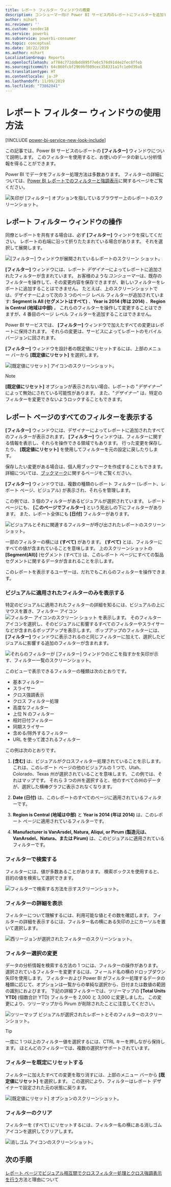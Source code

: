 ```yaml
---
title: レポート フィルター ウィンドウの概要
description: コンシューマー向け Power BI サービス内のレポートにフィルターを追加する方法
author: mihart
ms.reviewer: ''
ms.custom: seodec18
ms.service: powerbi
ms.subservice: powerbi-consumer
ms.topic: conceptual
ms.date: 10/22/2019
ms.author: mihart
LocalizationGroup: Reports
ms.openlocfilehash: af784c772ddbdd895f7e6c576d91d4e2fec8ffeb
ms.sourcegitcommit: 64c860fcbf2969bf089cec358331a1fc1e0d39a8
ms.translationtype: HT
ms.contentlocale: ja-JP
ms.lasthandoff: 11/09/2019
ms.locfileid: "73862041"
---
```

# <a name="take-a-tour-of-the-report-filters-pane"></a>レポート フィルター ウィンドウの使用方法

[!INCLUDE [power-bi-service-new-look-include](../includes/power-bi-service-new-look-include.md)]

この記事では、Power BI サービスのレポートの **[フィルター]** ウィンドウについて説明します。 このフィルターを使用すると、お使いのデータの新しい分析情報を得ることができます。

Power BI でデータをフィルター処理方法は多数あります。 フィルターの詳細については、[Power BI レポートでのフィルターと強調表示](../power-bi-reports-filters-and-highlighting.md)に関するページをご覧ください。

![矢印が [フィルター] オプションを指しているブラウザー上のレポートのスクリーンショット。](media/end-user-report-filter/power-bi-report.png)

## <a name="working-with-the-report-filters-pane"></a>レポート フィルター ウィンドウの操作

同僚とレポートを共有する場合は、必ず **[フィルター]** ウィンドウを探してください。 レポートの右端に沿って折りたたまれている場合があります。 それを選択して展開します。

![[フィルター] ウィンドウが展開されているレポートのスクリーン ショット。](media/end-user-report-filter/power-bi-expand-filter-pane.png)

**[フィルター]** ウィンドウには、レポート *デザイナー*によってレポートに追加されたフィルターが含まれています。 お客様のような*コンシューマー*は、既存のフィルターを操作して、その変更内容を保存できますが、新しいフィルターをレポートに追加することはできません。 たとえば、上のスクリーンショットでは、デザイナーによって次の 3 つのページ レベル フィルターが追加されています: **Segment is All (セグメントはすべて)** 、**Year is 2014 (年は 2014)** 、**Region is Central (地域は中部)** 。 これらのフィルターを操作して変更することはできますが、4 番目のページ レベル フィルターを追加することはできません。

Power BI サービスでは、 **[フィルター]** ウィンドウで加えたすべての変更はレポートに保持されます。 それらの変更は、サービスによってレポートのモバイル バージョンに回されます。 

**[フィルター]** ウィンドウを設計者の既定値にリセットするには、上部のメニュー バーから **[既定値にリセット]** を選択します。

![[既定値にリセット] アイコンのスクリーンショット。](media/end-user-report-filter/power-bi-reset-icon.png) 

> [!NOTE]
> **[既定値にリセット]** オプションが表示されない場合、レポートの "*デザイナー*" によって無効にされている可能性があります。 また、"*デザイナー*" は、特定のフィルターを変更できないようロックすることもできます。

## <a name="view-all-the-filters-for-a-report-page"></a>レポート ページのすべてのフィルターを表示する

**[フィルター]** ウィンドウには、デザイナーによってレポートに追加されたすべてのフィルターが表示されます。 **[フィルター]** ウィンドウは、フィルターに関する情報を表示し、それらを操作できる領域でもあります。 行った変更を保存したり、 **[既定値にリセット]** を使用してフィルターを元の設定に戻したりします。

保存したい変更がある場合は、個人用ブックマークを作成することもできます。 詳細については、[ブックマーク](end-user-bookmarks.md)に関するページをご覧ください。

**[フィルター]** ウィンドウでは、複数の種類のレポート フィルター (レポート、レポート ページ、ビジュアル) が表示され、それらを管理します。

この例では、3 個のフィルターがあるビジュアルが選択されています。 レポート ページにも、 **[このページでフィルター]** という見出しの下にフィルターがあります。 また、レポート全体にも **[日付]** フィルターがあります。

![ビジュアルとそれに関連するフィルターが呼び出されたレポートのスクリーンショット。](media/end-user-report-filter/power-bi-filters-pane.png)

一部のフィルターの横には **(すべて)** があります。 **(すべて)** とは、フィルターにすべての値が含まれていることを意味します。 上のスクリーンショットの **[Segment(All)]** \(セグメント (すべて)\) は、このレポート ページにすべての製品セグメントに関するデータが含まれることを示します。 

このレポートを表示するユーザーは、だれでもこれらのフィルターを操作できます。

### <a name="view-only-those-filters-applied-to-a-visual"></a>ビジュアルに適用されたフィルターのみを表示する

特定のビジュアルに適用されたフィルターの詳細を知るには、ビジュアルの上にマウスを置き、フィルター アイコン ![フィルター アイコンのスクリーン ショット](media/end-user-report-filter/power-bi-filter-icon.png) を表示します。 そのフィルター アイコンを選択し、そのビジュアルに影響するすべてのフィルターやスライサーなどが含まれるポップアップを表示します。 ポップアップのフィルターには、 **[フィルター]** ウィンドウに表示されるのと同じフィルターに加えて、選択したビジュアルに影響する追加のフィルターが含まれます。

![それらのフィルターが [フィルター] ウィンドウのどこを指すかを矢印が示す、フィルター一覧のスクリーンショット。](media/end-user-report-filter/power-bi-hover-filters.png)

このビューで表示できるフィルターの種類は次のとおりです。

- 基本フィルター
- スライサー
- クロス強調表示
- クロス フィルター処理
- 高度なフィルター
- 上位 N のフィルター
- 相対日付フィルター
- 同期スライサー
- 含める/除外するフィルター
- URL を使って渡されるフィルター

この例は次のとおりです。
1. **[含む]** は、ビジュアルがクロスフィルター処理されていることを示します。 これは、このレポート ページの他のビジュアルの 1 つで、Utah、Colorado、Texas 州が選択されていることを意味します。 この例では、それはマップです。 それら 3 つの州を選択すると、他のすべての州のデータが、選択した横棒グラフに表示されなくなります。  

1. **Date (日付)** は、このレポートのすべてのページに適用されているフィルターです。

1. **Region is Central (地域は中部)** と **Year is 2014 (年は 2014)** は、このレポート ページに適用されているフィルターです。

4. **Manufacturer is VanArsdel, Natura, Aliqui, or Pirum (製造元は、VanArsdel、Natura、または Pirum)** は、このビジュアルに適用されているフィルターです。


### <a name="search-in-a-filter"></a>フィルターで検索する

フィルターには、値が多数あることがあります。 検索ボックスを使用すると、目的の値を検索して選択できます。

![フィルターで検索する方法を示すスクリーンショット。](media/end-user-report-filter/power-bi-search.png)

### <a name="display-filter-details"></a>フィルターの詳細を表示

フィルターについて理解するには、利用可能な値とその数を確認します。  フィルターの詳細を表示するには、フィルター名の横にある矢印の上にカーソルを置いて選択します。
  
![西リージョンが選択されたフィルターのスクリーンショット。](media/end-user-report-filter/power-bi-filter-expand.png)

### <a name="change-filter-selections"></a>フィルター選択の変更

データの分析情報を検索する方法の 1 つには、フィルターの操作があります。 選択されているフィルターを変更するには、フィールド名の横のドロップダウン矢印を使用します。  フィルターおよび Power BI がフィルター処理するデータの種類に応じて、オプションは一覧からの単純な選択から、日付または数値の範囲の識別におよびます。 下記の詳細フィルターでは、ツリーマップの **[Total Units YTD]** \(個数合計 YTD\) フィルターを 2,000 と 3,000 に変更しました。 この変更により、ツリーマップから Pirum が削除されたことに注意してください。
  
![ツリーマップ ビジュアルが選択されたレポートとそのフィルターのスクリーンショット。](media/end-user-report-filter/power-bi-treemap-filters.png)

> [!TIP]
> 一度に 1 つ以上のフィルター値を選択するには、CTRL キーを押しながら保持します。 ほとんどのフィルターでは、複数の選択がサポートされています。

### <a name="reset-filter-to-default"></a>フィルターを既定にリセットする

フィルターに加えたすべての変更を取り消すには、上部のメニュー バーから **[既定値にリセット]** を選択します。  この選択により、フィルターはレポート デザイナーで設定された元の状態に戻ります。

![[既定値にリセット] オプションのスクリーンショット。](media/end-user-report-filter/power-bi-reset-icon.png)

### <a name="clear-a-filter"></a>フィルターのクリア

フィルターを (すべて) にリセットするには、フィルター名の横にある消しゴム アイコンを選択してクリアします。

![消しゴム アイコンのスクリーンショット。](media/end-user-report-filter/power-bi-eraser.png)
  
<!--  too much detail for consumers

## Types of filters: text field filters
### List mode
Ticking a checkbox either selects or deselects the value. The **All** checkbox can be used to toggle the state of all checkboxes on or off. The checkboxes represent all the available values for that field.  As you adjust the filter, the restatement updates to reflect your choices. 

![list mode filter](media/end-user-report-filter/power-bi-restatement-new.png)

Note how the restatement now says "is Mar, Apr or May".

### Advanced mode
Select **Advanced Filtering** to switch to advanced mode. Use the dropdown controls and text boxes to identify which fields to include. By choosing between **And** and **Or**, you can build complex filter expressions. Select the **Apply Filter** button when you've set the values you want.  

![advanced mode](media/end-user-report-filter/power-bi-advanced.png)

## Types of filters: numeric field filters
### List mode
If the values are finite, selecting the field name displays a list.  See **Text field filters** &gt; **List mode** above for help using checkboxes.   

### Advanced mode
If the values are infinite or represent a range, selecting the field name opens the advanced filter mode. Use the dropdown and text boxes to specify a range of values that you want to see. 

![advanced filter](media/end-user-report-filter/power-bi-dropdown-and-text.png)

By choosing between **And** and **Or**, you can build complex filter expressions. Select the **Apply Filter** button when you've set the values you want.

## Types of filters: date and time
### List mode
If the values are finite, selecting the field name displays a list.  See **Text field filters** &gt; **List mode** above for help using checkboxes.   

### Advanced mode
If the field values represent date or time, you can specify a start/end time when using Date/Time filters.  

![datetime filter](media/end-user-report-filter/pbi_date-time-filters.png)

-->

## <a name="next-steps"></a>次の手順

[レポート ページでビジュアル相互間でクロスフィルター処理とクロス強調表示を行う](end-user-interactions.md)方法と理由について
